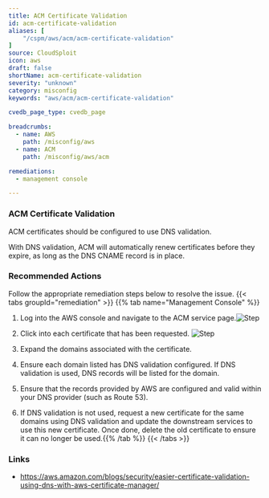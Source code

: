 ```yaml
---
title: ACM Certificate Validation
id: acm-certificate-validation
aliases: [
	"/cspm/aws/acm/acm-certificate-validation"
]
source: CloudSploit
icon: aws
draft: false
shortName: acm-certificate-validation
severity: "unknown"
category: misconfig
keywords: "aws/acm/acm-certificate-validation"

cvedb_page_type: cvedb_page

breadcrumbs: 
  - name: AWS
    path: /misconfig/aws
  - name: ACM
    path: /misconfig/aws/acm

remediations:
  - management console

---
```


### ACM Certificate Validation

ACM certificates should be configured to use DNS validation.

With DNS validation, ACM will automatically renew certificates before they expire, as long as the DNS CNAME record is in place.

### Recommended Actions

Follow the appropriate remediation steps below to resolve the issue.
{{< tabs groupId="remediation" >}}
{{% tab name="Management Console" %}}
1. Log into the AWS console and navigate to the ACM service page.![Step](/path/to/some/image.png)

2. Click into each certificate that has been requested. ![Step](/path/to/some/image.png)

3. Expand the domains associated with the certificate.
4. Ensure each domain listed has DNS validation configured. If DNS validation is used, DNS records will be listed for the domain.
5. Ensure that the records provided by AWS are configured and valid within your DNS provider (such as Route 53).
6. If DNS validation is not used, request a new certificate for the same domains using DNS validation and update the downstream services to use this new certificate. Once done, delete the old certificate to ensure it can no longer be used.{{% /tab %}}
{{< /tabs >}}



### Links
  - https://aws.amazon.com/blogs/security/easier-certificate-validation-using-dns-with-aws-certificate-manager/


